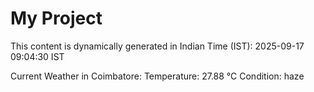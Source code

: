 # My Project

This content is dynamically generated in Indian Time (IST): 2025-09-17 09:04:30 IST


Current Weather in Coimbatore:
Temperature: 27.88 °C
Condition: haze

